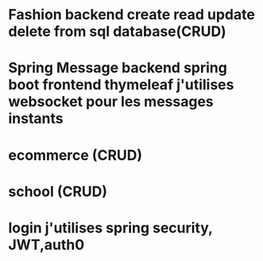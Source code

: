 # Fashion backend  create read update delete from sql database(CRUD)
# Spring Message backend spring boot frontend thymeleaf j'utilises websocket pour les messages instants
# ecommerce  (CRUD)
# school  (CRUD)
# login j'utilises spring security, JWT,auth0




